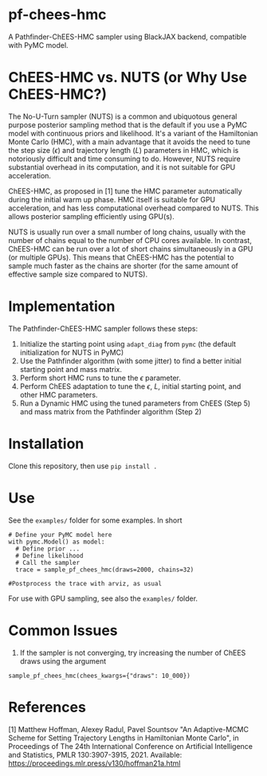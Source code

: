 # pf-chees-hmc
A Pathfinder-ChEES-HMC sampler using BlackJAX backend, compatible with PyMC model.

# ChEES-HMC vs. NUTS (or Why Use ChEES-HMC?)
The No-U-Turn sampler (NUTS) is a common and ubiquotous general purpose posterior sampling method that is the default if you use a PyMC model with continuous priors and likelihood.
It's a variant of the Hamiltonian Monte Carlo (HMC), with a main advantage that it avoids the need to tune the step size ($\epsilon$) and trajectory length ($L$) parameters in HMC, which is notoriously difficult and time consuming to do.
However, NUTS require substantial overhead in its computation, and it is not suitable for GPU acceleration.

ChEES-HMC, as proposed in [1] tune the HMC parameter automatically during the initial warm up phase.
HMC itself is suitable for GPU acceleration, and has less computational overhead compared to NUTS.
This allows posterior sampling efficiently using GPU(s).

NUTS is usually run over a small number of long chains, usually with the number of chains equal to the number of CPU cores available.
In contrast, ChEES-HMC can be run over a lot of short chains simultaneously in a GPU (or multiple GPUs).
This means that ChEES-HMC has the potential to sample much faster as the chains are shorter (for the same amount of effective sample size compared to NUTS).

# Implementation
The Pathfinder-ChEES-HMC sampler follows these steps:
1. Initialize the starting point using `adapt_diag` from `pymc` (the default initialization for NUTS in PyMC)
2. Use the Pathfinder algorithm (with some jitter) to find a better initial starting point and mass matrix.
3. Perform short HMC runs to tune the $\epsilon$ parameter.
4. Perform ChEES adaptation to tune the $\epsilon$, $L$, initial starting point, and other HMC parameters.
5. Run a Dynamic HMC using the tuned parameters from ChEES (Step 5) and mass matrix from the Pathfinder algorithm (Step 2)

# Installation
Clone this repository, then use `pip install .`

# Use
See the `examples/` folder for some examples. In short
```
# Define your PyMC model here
with pymc.Model() as model:
  # Define prior ...
  # Define likelihood
  # Call the sampler
  trace = sample_pf_chees_hmc(draws=2000, chains=32)

#Postprocess the trace with arviz, as usual
```

For use with GPU sampling, see also the `examples/` folder.

# Common Issues
1. If the sampler is not converging, try increasing the number of ChEES draws using the argument
```
sample_pf_chees_hmc(chees_kwargs={"draws": 10_000})
```


# References
[1] Matthew Hoffman, Alexey Radul, Pavel Sountsov "An Adaptive-MCMC Scheme for Setting Trajectory Lengths in Hamiltonian Monte Carlo", in Proceedings of The 24th International Conference on Artificial Intelligence and Statistics, PMLR 130:3907-3915, 2021. Available: https://proceedings.mlr.press/v130/hoffman21a.html
